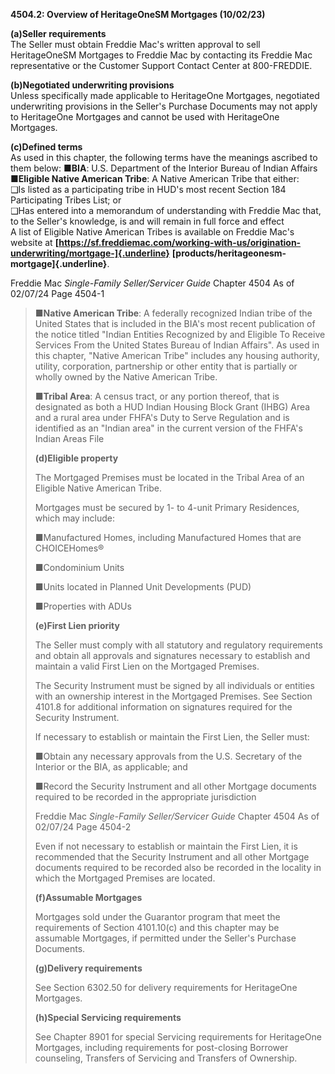**4504.2: Overview of HeritageOneSM Mortgages (10/02/23)**

**(a)Seller requirements**\
The Seller must obtain Freddie Mac's written approval to sell
HeritageOneSM Mortgages to Freddie Mac by contacting its Freddie Mac
representative or the Customer Support Contact Center at 800-FREDDIE.

**(b)Negotiated underwriting provisions**\
Unless specifically made applicable to HeritageOne Mortgages, negotiated
underwriting provisions in the Seller's Purchase Documents may not apply
to HeritageOne Mortgages and cannot be used with HeritageOne Mortgages.

**(c)Defined terms**\
As used in this chapter, the following terms have the meanings ascribed
to them below: ■**BIA**: U.S. Department of the Interior Bureau of
Indian Affairs\
■**Eligible Native American Tribe**: A Native American Tribe that
either:\
❑Is listed as a participating tribe in HUD's most recent Section 184
Participating Tribes List; or\
❑Has entered into a memorandum of understanding with Freddie Mac that,
to the Seller's knowledge, is and will remain in full force and effect\
A list of Eligible Native American Tribes is available on Freddie Mac's
website at
**[https://sf.freddiemac.com/working-with-us/origination-underwriting/mortgage-]{.underline}**
**[products/heritageonesm-mortgage]{.underline}**.

Freddie Mac *Single-Family Seller/Servicer Guide* Chapter 4504 As of
02/07/24 Page 4504-1

> ■**Native American Tribe**: A federally recognized Indian tribe of the
> United States that is included in the BIA's most recent publication of
> the notice titled "Indian Entities Recognized by and Eligible To
> Receive Services From the United States Bureau of Indian Affairs". As
> used in this chapter, "Native American Tribe" includes any housing
> authority, utility, corporation, partnership or other entity that is
> partially or wholly owned by the Native American Tribe.
>
> ■**Tribal Area**: A census tract, or any portion thereof, that is
> designated as both a HUD Indian Housing Block Grant (IHBG) Area and a
> rural area under FHFA's Duty to Serve Regulation and is identified as
> an "Indian area" in the current version of the FHFA's Indian Areas
> File
>
> **(d)Eligible property**
>
> The Mortgaged Premises must be located in the Tribal Area of an
> Eligible Native American Tribe.
>
> Mortgages must be secured by 1- to 4-unit Primary Residences, which
> may include:
>
> ■Manufactured Homes, including Manufactured Homes that are
> CHOICEHomes®
>
> ■Condominium Units
>
> ■Units located in Planned Unit Developments (PUD)
>
> ■Properties with ADUs
>
> **(e)First Lien priority**
>
> The Seller must comply with all statutory and regulatory requirements
> and obtain all approvals and signatures necessary to establish and
> maintain a valid First Lien on the Mortgaged Premises.
>
> The Security Instrument must be signed by all individuals or entities
> with an ownership interest in the Mortgaged Premises. See Section
> 4101.8 for additional information on signatures required for the
> Security Instrument.
>
> If necessary to establish or maintain the First Lien, the Seller must:
>
> ■Obtain any necessary approvals from the U.S. Secretary of the
> Interior or the BIA, as applicable; and
>
> ■Record the Security Instrument and all other Mortgage documents
> required to be recorded in the appropriate jurisdiction
>
> Freddie Mac *Single-Family Seller/Servicer Guide* Chapter 4504 As of
> 02/07/24 Page 4504-2
>
> Even if not necessary to establish or maintain the First Lien, it is
> recommended that the Security Instrument and all other Mortgage
> documents required to be recorded also be recorded in the locality in
> which the Mortgaged Premises are located.
>
> **(f)Assumable Mortgages**
>
> Mortgages sold under the Guarantor program that meet the requirements
> of Section 4101.10(c) and this chapter may be assumable Mortgages, if
> permitted under the Seller's Purchase Documents.
>
> **(g)Delivery requirements**
>
> See Section 6302.50 for delivery requirements for HeritageOne
> Mortgages.
>
> **(h)Special Servicing requirements**
>
> See Chapter 8901 for special Servicing requirements for HeritageOne
> Mortgages, including requirements for post-closing Borrower
> counseling, Transfers of Servicing and Transfers of Ownership.
>
>